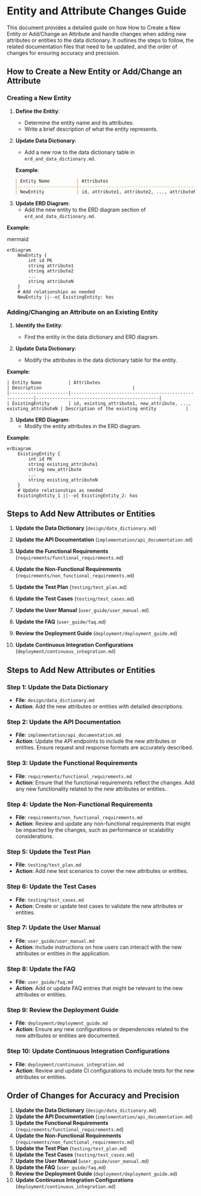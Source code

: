 # Entity and Attribute Changes Guide

This document provides a detailed guide on how How to Create a New Entity or Add/Change an Attribute and handle changes when adding new attributes or entities to the data dictionary. It outlines the steps to follow, the related documentation files that need to be updated, and the order of changes for ensuring accuracy and precision.

## How to Create a New Entity or Add/Change an Attribute

### Creating a New Entity

1. **Define the Entity**:
    - Determine the entity name and its attributes.
    - Write a brief description of what the entity represents.

2. **Update Data Dictionary**:
    - Add a new row to the data dictionary table in `erd_and_data_dictionary.md`.

   **Example**:
```markdown
   | Entity Name          | Attributes                                             | Description                                  |
   |----------------------|--------------------------------------------------------|----------------------------------------------|
   | NewEntity            | id, attribute1, attribute2, ..., attributeN            | Description of the new entity                |
```

3. **Update ERD Diagram**:
    - Add the new entity to the ERD diagram section of `erd_and_data_dictionary.md`.

**Example**:

mermaid
```
erDiagram
    NewEntity {
        int id PK
        string attribute1
        string attribute2
        ...
        string attributeN
    }
    # Add relationships as needed
    NewEntity ||--o{ ExistingEntity: has
```

### Adding/Changing an Attribute on an Existing Entity

1. **Identify the Entity**:
    - Find the entity in the data dictionary and ERD diagram.

2. **Update Data Dictionary**:
    - Modify the attributes in the data dictionary table for the entity.

**Example**:

```
| Entity Name          | Attributes                                             | Description                                  |
|----------------------|--------------------------------------------------------|----------------------------------------------|
| ExistingEntity       | id, existing_attribute1, new_attribute, ..., existing_attributeN | Description of the existing entity           |
```

3. **Update ERD Diagram**:
    - Modify the entity attributes in the ERD diagram.

**Example**:

```
erDiagram
    ExistingEntity {
        int id PK
        string existing_attribute1
        string new_attribute
        ...
        string existing_attributeN
    }
    # Update relationships as needed
    ExistingEntity_1 ||--o{ ExistingEntity_2: has
```

## Steps to Add New Attributes or Entities

1. **Update the Data Dictionary** (`design/data_dictionary.md`)

2. **Update the API Documentation** (`implementation/api_documentation.md`)

3. **Update the Functional Requirements** (`requirements/functional_requirements.md`)

4. **Update the Non-Functional Requirements** (`requirements/non_functional_requirements.md`)

5. **Update the Test Plan** (`testing/test_plan.md`)

6. **Update the Test Cases** (`testing/test_cases.md`)

7. **Update the User Manual** (`user_guide/user_manual.md`)

8. **Update the FAQ** (`user_guide/faq.md`)

9. **Review the Deployment Guide** (`deployment/deployment_guide.md`)

10. **Update Continuous Integration Configurations** (`deployment/continuous_integration.md`)
## Steps to Add New Attributes or Entities

### Step 1: Update the Data Dictionary
- **File**: `design/data_dictionary.md`
- **Action**: Add the new attributes or entities with detailed descriptions.

### Step 2: Update the API Documentation
- **File**: `implementation/api_documentation.md`
- **Action**: Update the API endpoints to include the new attributes or entities. Ensure request and response formats are accurately described.

### Step 3: Update the Functional Requirements
- **File**: `requirements/functional_requirements.md`
- **Action**: Ensure that the functional requirements reflect the changes. Add any new functionality related to the new attributes or entities.

### Step 4: Update the Non-Functional Requirements
- **File**: `requirements/non_functional_requirements.md`
- **Action**: Review and update any non-functional requirements that might be impacted by the changes, such as performance or scalability considerations.

### Step 5: Update the Test Plan
- **File**: `testing/test_plan.md`
- **Action**: Add new test scenarios to cover the new attributes or entities.

### Step 6: Update the Test Cases
- **File**: `testing/test_cases.md`
- **Action**: Create or update test cases to validate the new attributes or entities.

### Step 7: Update the User Manual
- **File**: `user_guide/user_manual.md`
- **Action**: Include instructions on how users can interact with the new attributes or entities in the application.

### Step 8: Update the FAQ
- **File**: `user_guide/faq.md`
- **Action**: Add or update FAQ entries that might be relevant to the new attributes or entities.

### Step 9: Review the Deployment Guide
- **File**: `deployment/deployment_guide.md`
- **Action**: Ensure any new configurations or dependencies related to the new attributes or entities are documented.

### Step 10: Update Continuous Integration Configurations
- **File**: `deployment/continuous_integration.md`
- **Action**: Review and update CI configurations to include tests for the new attributes or entities.

## Order of Changes for Accuracy and Precision

1. **Update the Data Dictionary** (`design/data_dictionary.md`)
2. **Update the API Documentation** (`implementation/api_documentation.md`)
3. **Update the Functional Requirements** (`requirements/functional_requirements.md`)
4. **Update the Non-Functional Requirements** (`requirements/non_functional_requirements.md`)
5. **Update the Test Plan** (`testing/test_plan.md`)
6. **Update the Test Cases** (`testing/test_cases.md`)
7. **Update the User Manual** (`user_guide/user_manual.md`)
8. **Update the FAQ** (`user_guide/faq.md`)
9. **Review the Deployment Guide** (`deployment/deployment_guide.md`)
10. **Update Continuous Integration Configurations** (`deployment/continuous_integration.md`)
